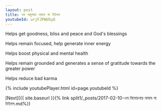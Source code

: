 ```yaml
---
layout: post
title: ওম অমুগায়া নামায গা টাইমস
youtubeId: urjFJPWUSyE
---
```

 
 
Helps get goodness, bliss and peace and God's blessings
 
Helps remain focused, help generate inner energy 
 
Helps boost physical and mental health 
 
Helps remain grounded and generates a sense of gratitude towards the greater power 
 
Helps reduce bad karma
 
 
 
 


{% include youtubePlayer.html id=page.youtubeId %}
 
[Next]({{ site.baseurl }}{% link  split1/_posts/2017-02-10-ওম বিমোচনায় নামায গা টাইমস.md%})
 
